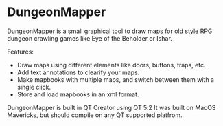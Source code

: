 DungeonMapper
=============

DungeonMapper is a small graphical tool to draw maps for old style RPG dungeon crawling games like Eye of the Beholder or Ishar.

Features:

- Draw maps using different elements like doors, buttons, traps, etc.
- Add text annotations to clearify your maps.
- Make mapbooks with multiple maps, and switch between them with a single click.
- Store and load mapbooks in an xml format.

DungeonMapper is built in QT Creator using QT 5.2
It was built on MacOS Mavericks, but should compile on any QT supported platfrom.
